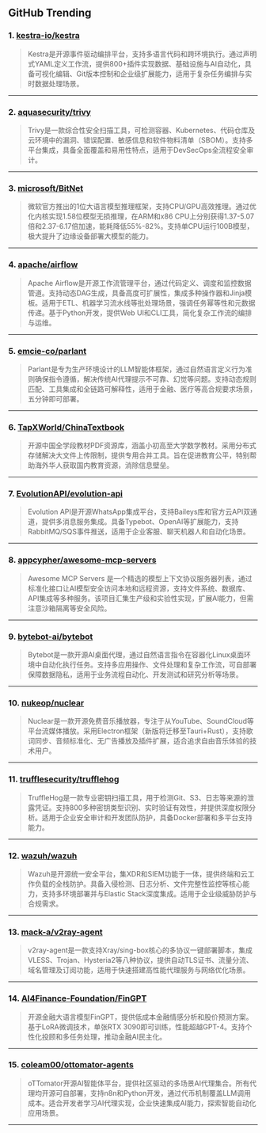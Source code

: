 ## GitHub Trending


### 1. [kestra-io/kestra](https://github.com/kestra-io/kestra)
> Kestra是开源事件驱动编排平台，支持多语言代码和跨环境执行。通过声明式YAML定义工作流，提供800+插件实现数据、基础设施与AI自动化，具备可视化编辑、Git版本控制和企业级扩展能力，适用于复杂任务编排与实时数据处理场景。
---

### 2. [aquasecurity/trivy](https://github.com/aquasecurity/trivy)
> Trivy是一款综合性安全扫描工具，可检测容器、Kubernetes、代码仓库及云环境中的漏洞、错误配置、敏感信息和软件物料清单（SBOM）。支持多平台集成，具备全面覆盖和易用性特点，适用于DevSecOps全流程安全审计。
---

### 3. [microsoft/BitNet](https://github.com/microsoft/BitNet)
> 微软官方推出的1位大语言模型推理框架，支持CPU/GPU高效推理。通过优化内核实现1.58位模型无损推理，在ARM和x86 CPU上分别获得1.37-5.07倍和2.37-6.17倍加速，能耗降低55%-82%。支持单CPU运行100B模型，极大提升了边缘设备部署大模型的能力。
---

### 4. [apache/airflow](https://github.com/apache/airflow)
> Apache Airflow是开源工作流管理平台，通过代码定义、调度和监控数据管道。支持动态DAG生成，具备高度可扩展性，集成多种操作器和Jinja模板。适用于ETL、机器学习流水线等批处理场景，强调任务幂等性和元数据传递。基于Python开发，提供Web UI和CLI工具，简化复杂工作流的编排与运维。
---

### 5. [emcie-co/parlant](https://github.com/emcie-co/parlant)
> Parlant是专为生产环境设计的LLM智能体框架，通过自然语言定义行为准则确保指令遵循，解决传统AI代理提示不可靠、幻觉等问题。支持动态规则匹配、工具集成和全链路可解释性，适用于金融、医疗等高合规要求场景，五分钟即可部署。
---

### 6. [TapXWorld/ChinaTextbook](https://github.com/TapXWorld/ChinaTextbook)
> 开源中国全学段教材PDF资源库，涵盖小初高至大学数学教材。采用分布式存储解决大文件上传限制，提供专用合并工具。旨在促进教育公平，特别帮助海外华人获取国内教育资源，消除信息壁垒。
---

### 7. [EvolutionAPI/evolution-api](https://github.com/EvolutionAPI/evolution-api)
> Evolution API是开源WhatsApp集成平台，支持Baileys库和官方云API双通道，提供多消息服务集成。具备Typebot、OpenAI等扩展能力，支持RabbitMQ/SQS事件推送，适用于企业客服、聊天机器人和自动化场景。
---

### 8. [appcypher/awesome-mcp-servers](https://github.com/appcypher/awesome-mcp-servers)
> Awesome MCP Servers 是一个精选的模型上下文协议服务器列表，通过标准化接口让AI模型安全访问本地和远程资源，支持文件系统、数据库、API集成等多种服务。该项目汇集生产级和实验性实现，扩展AI能力，但需注意沙箱隔离等安全风险。
---

### 9. [bytebot-ai/bytebot](https://github.com/bytebot-ai/bytebot)
> Bytebot是一款开源AI桌面代理，通过自然语言指令在容器化Linux桌面环境中自动化执行任务。支持多应用操作、文件处理和复杂工作流，可自部署保障数据隐私，适用于业务流程自动化、开发测试和研究分析等场景。
---

### 10. [nukeop/nuclear](https://github.com/nukeop/nuclear)
> Nuclear是一款开源免费音乐播放器，专注于从YouTube、SoundCloud等平台流媒体播放。采用Electron框架（新版将迁移至Tauri+Rust），支持歌词同步、音频标准化、无广告播放及插件扩展，适合追求自由音乐体验的技术用户。
---

### 11. [trufflesecurity/trufflehog](https://github.com/trufflesecurity/trufflehog)
> TruffleHog是一款专业密钥扫描工具，用于检测Git、S3、日志等来源的泄露凭证。支持800多种密钥类型识别、实时验证有效性，并提供深度权限分析。适用于企业安全审计和开发团队防护，具备Docker部署和多平台支持能力。
---

### 12. [wazuh/wazuh](https://github.com/wazuh/wazuh)
> Wazuh是开源统一安全平台，集XDR和SIEM功能于一体，提供终端和云工作负载的全栈防护。具备入侵检测、日志分析、文件完整性监控等核心能力，支持多环境部署并与Elastic Stack深度集成。适用于企业级威胁防护与合规需求。
---

### 13. [mack-a/v2ray-agent](https://github.com/mack-a/v2ray-agent)
> v2ray-agent是一款支持Xray/sing-box核心的多协议一键部署脚本，集成VLESS、Trojan、Hysteria2等八种协议，提供自动TLS证书、流量分流、域名管理及订阅功能，适用于快速搭建高性能代理服务与网络优化场景。
---

### 14. [AI4Finance-Foundation/FinGPT](https://github.com/AI4Finance-Foundation/FinGPT)
> 开源金融大语言模型FinGPT，提供低成本金融情感分析和股价预测方案。基于LoRA微调技术，单张RTX 3090即可训练，性能超越GPT-4。支持个性化投顾和多任务处理，推动金融AI民主化。
---

### 15. [coleam00/ottomator-agents](https://github.com/coleam00/ottomator-agents)
> oTTomator开源AI智能体平台，提供社区驱动的多场景AI代理集合。所有代理均开源可自部署，支持n8n和Python开发，通过代币机制覆盖LLM调用成本。适合开发者学习AI代理实现，企业快速集成AI能力，探索智能自动化应用场景。
---
